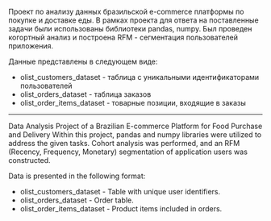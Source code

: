 Проект по анализу данных бразильской e-commerce платформы по покупке и доставке еды. В рамках проекта для ответа на поставленные задачи были использованы библиотеки pandas, numpy. Был проведен когортный анализ и построена RFM - сегментация пользователей приложения.

Данные представлены в следующем виде:

* olist_customers_dataset - таблица с уникальными идентификаторами пользователей
* olist_orders_dataset - таблица заказов
* olist_order_items_dataset - товарные позиции, входящие в заказы

---

Data Analysis Project of a Brazilian E-commerce Platform for Food Purchase and Delivery
Within this project, pandas and numpy libraries were utilized to address the given tasks. Cohort analysis was performed, and an RFM (Recency, Frequency, Monetary) segmentation of application users was constructed.

Data is presented in the following format:

* olist_customers_dataset - Table with unique user identifiers.
* olist_orders_dataset - Order table.
* olist_order_items_dataset - Product items included in orders.

